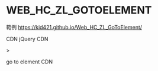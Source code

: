 # WEB_HC_ZL_GOTOELEMENT

範例
https://kid421.github.io/Web_HC_ZL_GoToElement/

CDN
jQuery CDN

<script src="https://ajax.googleapis.com/ajax/libs/jquery/3.4.1/jquery.min.js"></script>>
go to element CDN

<script src="https://howard3739.github.io/WEB_HC_ZL_GOTOELEMENT/goToElement.js."></script>
